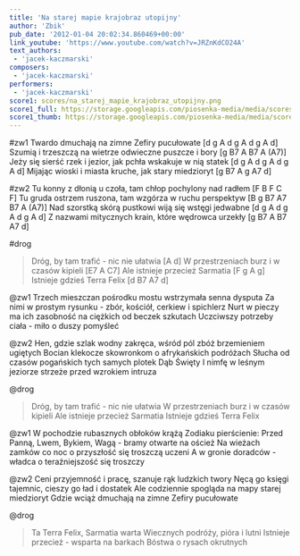 ```yaml
---
title: 'Na starej mapie krajobraz utopijny'
author: 'Zbik'
pub_date: '2012-01-04 20:02:34.860469+00:00'
link_youtube: 'https://www.youtube.com/watch?v=JRZnKdCO24A'
text_authors:
 - 'jacek-kaczmarski'
composers:
 - 'jacek-kaczmarski'
performers:
 - 'jacek-kaczmarski'
score1: scores/na_starej_mapie_krajobraz_utopijny.png
score1_full: https://storage.googleapis.com/piosenka-media/media/scores/na_starej_mapie_krajobraz_utopijny.png
score1_thumb: https://storage.googleapis.com/piosenka-media/media/scores/na_starej_mapie_krajobraz_utopijny.png.180x0_q85_upscale.jpg
---
```


#zw1
Twardo dmuchają na zimne Zefiry pucułowate [d g A d g A d g A d]
Szumią i trzeszczą na wietrze odwieczne puszcze i bory [g B7 A B7 A (A7)]
Jeży się sierść rzek i jezior, jak pchła wskakuje w nią statek [d g A d g A d g A d]
Mijając wioski i miasta kruche, jak stary miedzioryt [g B7 A g A7 d]

#zw2
Tu konny z dłonią u czoła, tam chłop pochylony nad radłem [F B F C F]
Tu gruda ostrzem ruszona, tam wzgórza w ruchu perspektyw [B g B7 A7 B7 A (A7)]
Nad szorstką skórą pustkowi wiją się wstęgi jedwabne [d g A d g A d g A d]
Z nazwami mitycznych krain, które wędrowca urzekły [g B7 A B7 A7 d]

#drog
>Dróg, by tam trafić - nic nie ułatwia [A d]
>W przestrzeniach burz i w czasów kipieli [E7 A C7]
>Ale istnieje przecież Sarmatia [F g A g]
>Istnieje gdzieś Terra Felix [d B7 A7 d]

@zw1
Trzech mieszczan pośrodku mostu wstrzymała senna dysputa
Za nimi w prostym rysunku - zbór, kościół, cerkiew i spichlerz
Nurt w pieczy ma ich zasobność na ciężkich od beczek szkutach
Uczciwszy potrzeby ciała - miło o duszy pomyśleć

@zw2
Hen, gdzie szlak wodny zakręca, wśród pól zbóż brzemieniem ugiętych
Bocian klekocze skowronkom o afrykańskich podróżach
Słucha od czasów pogańskich tych samych plotek Dąb Święty
I nimfę w leśnym jeziorze strzeże przed wzrokiem intruza

@drog
>Dróg, by tam trafić - nic nie ułatwia
>W przestrzeniach burz i w czasów kipieli
>Ale istnieje przecież Sarmatia
>Istnieje gdzieś Terra Felix

@zw1
W pochodzie rubasznych obłoków krążą Zodiaku pierścienie:
Przed Panną, Lwem, Bykiem, Wagą - bramy otwarte na oścież
Na wieżach zamków co noc o przyszłość się troszczą uczeni
A w gronie doradców - władca o teraźniejszość się troszczy

@zw2
Ceni przyjemność i pracę, szanuje rąk ludzkich twory
Nęcą go księgi tajemnic, cieszy go ład i dostatek
Ale codziennie spogląda na mapy starej miedzioryt
Gdzie wciąż dmuchają na zimne Zefiry pucułowate

@drog
>Ta Terra Felix, Sarmatia warta
>Wiecznych podróży, pióra i lutni
>Istnieje przecież - wsparta na barkach
>Bóstwa o rysach okrutnych
